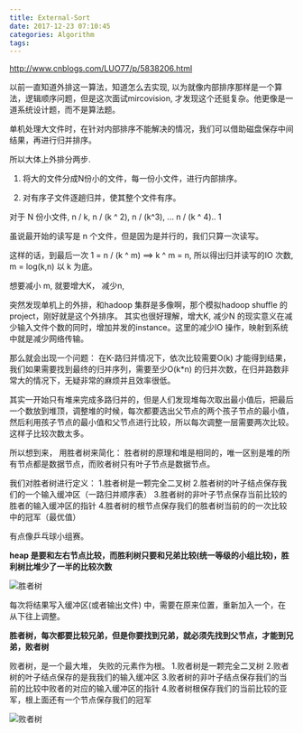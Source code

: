 ```yaml
---
title: External-Sort
date: 2017-12-23 07:10:45
categories: Algorithm
tags:
---
```

http://www.cnblogs.com/LUO77/p/5838206.html

以前一直知道外排这一算法，知道怎么去实现, 以为就像内部排序那样是一个算法，逻辑顺序问题，但是这次面试mircovision, 才发现这个还挺复杂。他更像是一道系统设计题，而不是算法题。

单机处理大文件时，在针对内部排序不能解决的情况，我们可以借助磁盘保存中间结果，再进行归并排序。

所以大体上外排分两步.

1. 将大的文件分成N份小的文件，每一份小文件，进行内部排序。

2. 对有序子文件逐趟归并，使其整个文件有序。

对于 N 份小文件, n / k, n / (k ^ 2), n / (k^3), ... n / (k ^ 4).. 1

虽说最开始的读写是 n 个文件，但是因为是并行的，我们只算一次读写。

这样的话，到最后一次 1 = n / (k ^ m) ==> k ^ m = n, 所以得出归并读写的IO 次数, m = log(k,n) 以 k 为底。

想要减小 m, 就要增大K， 减少n, 


突然发现单机上的外排，和hadoop 集群是多像啊，那个模拟hadoop shuffle 的project，刚好就是这个外排序。 其实也很好理解，增大K, 减少N 的现实意义在减少输入文件个数的同时，增加并发的instance。这里的减少IO 操作，映射到系统中就是减少网络传输。


那么就会出现一个问题： 在K-路归并情况下，依次比较需要O(k) 才能得到结果，我们如果需要找到最终的归并序列，需要至少O(k*n) 的归并次数，在归并路数非常大的情况下，无疑非常的麻烦并且效率很低。


其实一开始只有堆来完成多路归并的，但是人们发现堆每次取出最小值后，把最后一个数放到堆顶，调整堆的时候，每次都要选出父节点的两个孩子节点的最小值，然后利用孩子节点的最小值和父节点进行比较，所以每次调整一层需要两次比较。这样子比较次数太多。




所以想到来， 用胜者树来简化：
胜者树的原理和堆是相同的，唯一区别是堆的所有节点都是数据节点，而败者树只有叶子节点是数据节点。
  
我们对胜者树进行定义：
1.胜者树是一颗完全二叉树
2.胜者树的叶子结点保存我们的一个输入缓冲区（一路归并顺序表）
3.胜者树的非叶子节点保存当前比较的胜者的输入缓冲区的指针
4.胜者树的根节点保存我们的胜者树当前的的一次比较中的冠军（最优值）

有点像乒乓球小组赛。

**heap 是要和左右节点比较，而胜利树只要和兄弟比较(统一等级的小组比较)，胜利树比堆少了一半的比较次数**




![胜者树](http://img.my.csdn.net/uploads/201210/15/1350310110_2414.jpg)

每次将结果写入缓冲区(或者输出文件) 中，需要在原来位置，重新加入一个，在从下往上调整。

**胜者树，每次都要比较兄弟，但是你要找到兄弟，就必须先找到父节点，才能到兄弟，败者树**

败者树，是一个最大堆， 失败的元素作为根。
1.败者树是一颗完全二叉树
2.败者树的叶子结点保存的是我我们的输入缓冲区
3.败者树的非叶子结点保存我们的当前的比较中败者的对应的输入缓冲区的指针
4.败者树根保存我们的当前比较的亚军，根上面还有一个节点保存我们的冠军

![败者树](http://img.my.csdn.net/uploads/201210/15/1350310705_4079.jpg)



